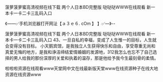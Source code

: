 菠萝菠萝蜜高清视频在线下载
两个人日本BD完整版
哒哒哒WWW在线观看
新一本卡一卡二卡三乱码入口


《——✅手机浏览器打开网沚【ａ３ｅ６. cOm 】 】✅—》--

菠萝菠萝蜜高清视频在线下载
两个人日本BD完整版
哒哒哒WWW在线观看
新一本卡一卡二卡三乱码入口
	43、一旦自私的幸福，变成了人生惟一的目标，人生就会变得没有目标。
小天鹅宾馆，是我独立人生获得快乐和自由，享受尊重无尚和真爱无悔的地方，是我和诤洁缔结爱情婚姻的发源地，312我怎么也忘不了自己选择的男人给我的那份深厚的关爱和执着的温存，那是他给予我今生最刻骨的柔情。





啦啦啦资源在线观看www天堂网中文在线最新版天堂www在线资源种子在线大地资源在线资源www
